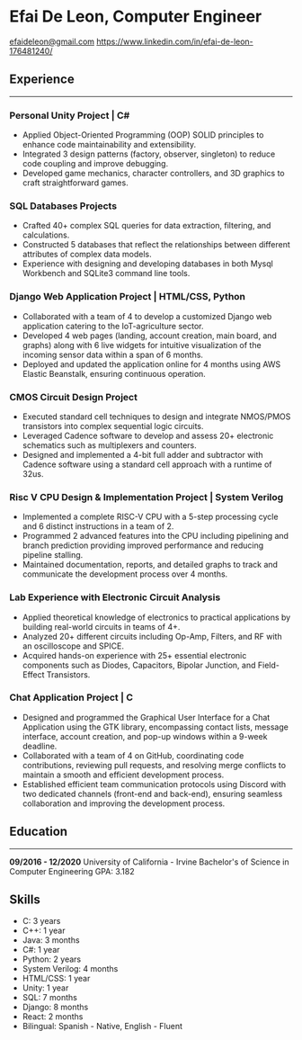 # Efai De Leon, Computer Engineer

efaideleon@gmail.com
https://www.linkedin.com/in/efai-de-leon-176481240/

## Experience
---

### Personal Unity Project | C#

* Applied Object-Oriented Programming (OOP) SOLID principles to enhance code maintainability and extensibility.
* Integrated 3 design patterns (factory, observer, singleton) to reduce code coupling and improve debugging.
* Developed game mechanics, character controllers, and 3D graphics to craft straightforward games.

### SQL Databases Projects

* Crafted 40+ complex SQL queries for data extraction, filtering, and calculations.
* Constructed 5 databases that reflect the relationships between different attributes of complex data models.
* Experience with designing and developing databases in both Mysql Workbench and SQLite3 command line tools.

### Django Web Application Project | HTML/CSS, Python

* Collaborated with a team of 4 to develop a customized Django web application catering to the IoT-agriculture sector.
* Developed 4 web pages (landing, account creation, main board, and graphs) along with 6 live widgets for intuitive visualization of the incoming sensor data within a span of 6 months.
* Deployed and updated the application online for 4 months using AWS Elastic Beanstalk, ensuring continuous operation.

### CMOS Circuit Design Project

* Executed standard cell techniques to design and integrate NMOS/PMOS transistors into complex sequential logic circuits.
* Leveraged Cadence software to develop and assess 20+ electronic schematics such as multiplexers and counters.
* Designed and implemented a 4-bit full adder and subtractor with Cadence software using a standard cell approach with a runtime of 32us.

### Risc V CPU Design & Implementation Project | System Verilog

* Implemented a complete RISC-V CPU with a 5-step processing cycle and 6 distinct instructions in a team of 2.
* Programmed 2 advanced features into the CPU including pipelining and branch prediction providing improved performance and reducing pipeline stalling.
* Maintained documentation, reports, and detailed graphs to track and communicate the development process over 4 months.

### Lab Experience with Electronic Circuit Analysis

* Applied theoretical knowledge of electronics to practical applications by building real-world circuits in teams of 4+.
* Analyzed 20+ different circuits including Op-Amp, Filters, and RF with an oscilloscope and SPICE.
* Acquired hands-on experience with 25+ essential electronic components such as Diodes, Capacitors, Bipolar Junction, and Field-Effect Transistors.

### Chat Application Project | C

* Designed and programmed the Graphical User Interface for a Chat Application using the GTK library, encompassing contact lists, message interface, account creation, and pop-up windows within a 9-week deadline.
* Collaborated with a team of 4 on GitHub, coordinating code contributions, reviewing pull requests, and resolving merge conflicts to maintain a smooth and efficient development process.
* Established efficient team communication protocols using Discord with two dedicated channels (front-end and back-end), ensuring seamless collaboration and improving the development process.

## Education
___
**09/2016 - 12/2020**
University of California - Irvine
Bachelor's of Science in Computer Engineering
GPA: 3.182

## Skills

* C: 3 years
* C++: 1 year
* Java: 3 months
* C#: 1 year
* Python: 2 years
* System Verilog: 4 months
* HTML/CSS: 1 year
* Unity: 1 year
* SQL: 7 months
* Django: 8 months
* React: 2 months
* Bilingual: Spanish - Native, English - Fluent